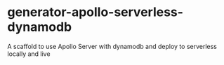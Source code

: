 # generator-apollo-serverless-dynamodb
A scaffold to use Apollo Server with dynamodb and deploy to serverless locally and live
